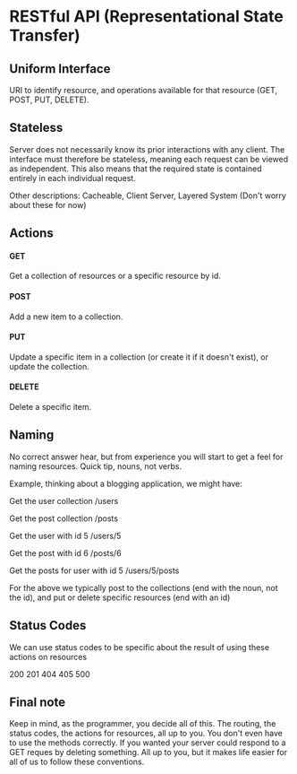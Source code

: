 RESTful API (Representational State Transfer)
====

## Uniform Interface

URI to identify resource, and operations available for that resource (GET, POST,
PUT, DELETE).

## Stateless

Server does not necessarily know its prior interactions with any client. The
interface must therefore be stateless, meaning each request can be viewed as
independent. This also means that the required state is contained entirely in
each individual request.

Other descriptions: Cacheable, Client Server, Layered System (Don't worry about these for now)

## Actions

#### GET

Get a collection of resources or a specific resource by id.

#### POST

Add a new item to a collection.

#### PUT

Update a specific item in a collection (or create it if it doesn't exist), or
update the collection.

#### DELETE

Delete a specific item.

## Naming

No correct answer hear, but from experience you will start to get a feel for
naming resources. Quick tip, nouns, not verbs.

Example, thinking about a blogging application, we might have:

Get the user collection
/users

Get the post collection
/posts

Get the user with id 5
/users/5

Get the post with id 6
/posts/6

Get the posts for user with id 5
/users/5/posts

For the above we typically post to the collections (end with the noun, not the
id), and put or delete specific resources (end with an id)

## Status Codes

We can use status codes to be specific about the result of using these actions
on resources

200
201
404
405
500

## Final note

Keep in mind, as the programmer, you decide all of this. The routing, the status
codes, the actions for resources, all up to you. You don't even have to use the
methods correctly. If you wanted your server could respond to a GET reques by
deleting something. All up to you, but it makes life easier for all of us to
follow these conventions.




